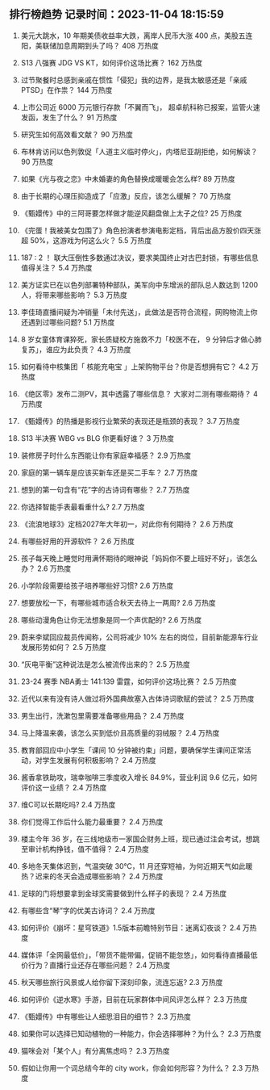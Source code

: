 
## 排行榜趋势 记录时间：2023-11-04 18:15:59
  
  1. 美元大跳水，10 年期美债收益率大跌，离岸人民币大涨 400 点，美股五连阳，美联储加息周期到头了吗？ 408 万热度
    
  2. S13 八强赛 JDG VS KT，如何评价这场比赛？ 162 万热度
    
  3. 过节聚餐时总感到亲戚在惯性「侵犯」我的边界，是我太敏感还是「亲戚PTSD」在作祟？ 144 万热度
    
  4. 上市公司近 6000 万元银行存款「不翼而飞」， 超卓航科称已报案，监管火速发函，发生了什么？ 91 万热度
    
  5. 研究生如何高效看文献？ 90 万热度
    
  6. 布林肯访问以色列敦促「人道主义临时停火」，内塔尼亚胡拒绝，如何解读？ 90 万热度
    
  7. 如果《光与夜之恋》中未婚妻的角色替换成暖暖会怎么样? 89 万热度
    
  8. 由于长期的心理压抑造成了「应激」反应，该怎么缓解？ 70 万热度
    
  9. 《甄嬛传》中的三阿哥要怎样做才能逆风翻盘做上太子之位? 25 万热度
    
  10. 《完蛋！我被美女包围了》角色扮演者参演电影定档，背后出品方股价四天涨超 50%，这游戏为何这么火？ 5.5 万热度
    
  11. 187 : 2 ！ 联大压倒性多数通过决议，要求美国终止对古巴封锁，有哪些信息值得关注？ 5.4 万热度
    
  12. 美方证实已在以色列部署特种部队，美军向中东增派的部队总人数达到 1200 人，将带来哪些影响？ 5.3 万热度
    
  13. 李佳琦直播间疑为冲销量「未付先送」，此做法是否符合流程，网购物流上你还遇到过哪些问题? 5.1 万热度
    
  14. 8 岁女童体育课猝死，家长质疑校方施救不力「校医不在， 9 分钟后才做心肺复苏」，谁应为此负责？ 4.3 万热度
    
  15. 如何看待中核集团「 核能充电宝 」上架购物平台？你是否想拥有它？ 4.2 万热度
    
  16. 《绝区零》发布二测PV，其中透露了哪些信息？ 大家对二测有哪些期待？ 4 万热度
    
  17. 《甄嬛传》的热播是影视行业繁荣的表现还是瓶颈的表现？ 3.7 万热度
    
  18. S13 半决赛 WBG vs BLG 你更看好谁？ 3 万热度
    
  19. 装修房子时什么东西能让你有家庭幸福感？ 2.9 万热度
    
  20. 家庭的第一辆车是应该买新车还是买二手车？ 2.7 万热度
    
  21. 想到的第一句含有“花”字的古诗词有哪些？ 2.7 万热度
    
  22. 你选择智能手表最看重什么? 2.7 万热度
    
  23. 《流浪地球3》定档2027年大年初一，对此你有何期待？ 2.6 万热度
    
  24. 有哪些好用的开源软件？ 2.6 万热度
    
  25. 孩子每天晚上睡觉时用满怀期待的眼神说「妈妈你不要上班好不好」，该怎么办？ 2.6 万热度
    
  26. 小学阶段需要给孩子培养哪些好习惯? 2.6 万热度
    
  27. 想要放松一下，有哪些城市适合秋天去待上一两周? 2.6 万热度
    
  28. 哪些动漫角色让你无法想象是同一个声优配的? 2.6 万热度
    
  29. 蔚来李斌回应裁员传闻称，公司将减少 10% 左右的岗位，目前新能源车行业发展形势如何？ 2.5 万热度
    
  30. “灰电平衡”这种说法是怎么被流传出来的？ 2.5 万热度
    
  31. 23-24 赛季 NBA勇士 141:139 雷霆，如何评价这场比赛？ 2.5 万热度
    
  32. 近代以来有没有诗人做过将外国典故塞入古体诗词歌赋的尝试？ 2.5 万热度
    
  33. 男生出行，洗漱包里需要准备哪些用品？ 2.4 万热度
    
  34. 马上降温来袭，该怎么买到低价且高质量的羽绒服？ 2.4 万热度
    
  35. 教育部回应中小学生「课间 10 分钟被约束」问题，要确保学生课间正常活动，对学生发展有何积极影响？ 2.4 万热度
    
  36. 酱香拿铁助攻，瑞幸咖啡三季度收入增长 84.9%，营业利润 9.6 亿元，如何评价这一业绩？ 2.4 万热度
    
  37. 维C可以长期吃吗? 2.4 万热度
    
  38. 你们觉得工作后什么能力最重要？ 2.4 万热度
    
  39. 楼主今年 36 岁，在三线地级市一家国企财务上班，现已通过注会考试，想跳至审计机构挣钱，值不值得？ 2.4 万热度
    
  40. 多地冬天集体迟到，气温突破 30℃，11 月还穿短袖，为何近期天气如此暖热？迟来的冬天会造成哪些影响？ 2.4 万热度
    
  41. 足球的门将想要拿到金球奖需要做到什么样子的表现？ 2.4 万热度
    
  42. 有哪些含“琴”字的优美古诗词？ 2.4 万热度
    
  43. 如何评价《崩坏：星穹铁道》1.5版本前瞻特别节目：迷离幻夜谈？ 2.4 万热度
    
  44. 媒体评「全网最低价」，「带货不能带偏，促销不能忽悠」，如何看待直播最低价行为？直播行业还存在哪些问题？ 2.4 万热度
    
  45. 秋天哪些旅行风景或人给你留下深刻印象，流连忘返? 2.3 万热度
    
  46. 如何评价《逆水寒》手游，目前在玩家群体中间风评怎么样？ 2.3 万热度
    
  47. 《甄嬛传》中有哪些让人细思泪目的细节？ 2.3 万热度
    
  48. 如果你可以选择已知动植物的一种能力，你会选择哪种？为什么？ 2.3 万热度
    
  49. 猫咪会对「某个人」有分离焦虑吗？ 2.3 万热度
    
  50. 假如让你用一个词总结今年的 city work，你会如何形容？为什么？ 2.3 万热度
    